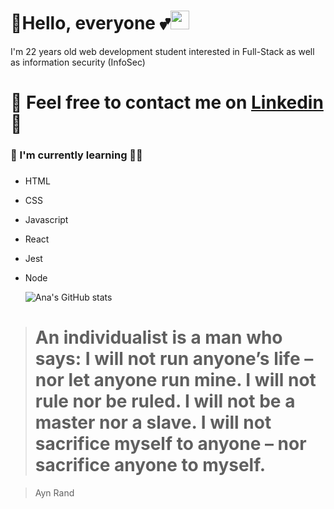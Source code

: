   # :blossom:Hello, everyone :two_hearts:<img src="https://raw.githubusercontent.com/MartinHeinz/MartinHeinz/master/wave.gif" width="30px">
  
  I'm 22 years old web development student interested in Full-Stack as well as information security (InfoSec)
  
  # :blossom: Feel free to contact me on [Linkedin](https://www.linkedin.com/in/anabdemorais/) :email:
  
  ### :blossom: I'm currently learning :woman_student:<h3>
 
* HTML
* CSS
* Javascript
* React
* Jest
* Node
  
  ![Ana's GitHub stats](https://github-readme-stats.vercel.app/api?username=trizdev&show_icons=true&theme=monokai)
  
  
  
> # An individualist is a man who says: I will not run anyone’s life – nor let anyone run mine. I will not rule nor be ruled. I will not be a master nor a slave. I will not sacrifice myself to anyone – nor sacrifice anyone to myself.
  
> Ayn Rand



  
 

